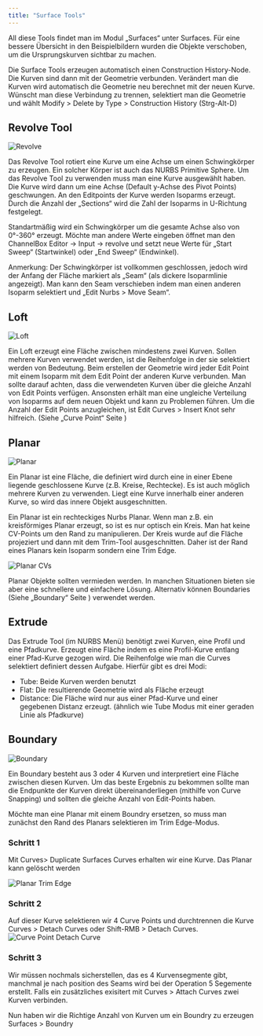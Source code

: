 ```yaml
---
title: "Surface Tools"
---
```


All diese Tools findet man im Modul „Surfaces“ unter Surfaces. Für eine bessere Übersicht in den Beispielbildern wurden die Objekte verschoben, um die Ursprungskurven sichtbar zu machen.

Die Surface Tools erzeugen automatisch einen Construction History-Node.
Die Kurven sind dann mit der Geometrie verbunden.
Verändert man die Kurven wird automatisch die Geometrie neu berechnet mit der neuen Kurve.
Wünscht man diese Verbindung zu trennen, selektiert man die Geometrie und wählt
<span class="menu">Modify > Delete by Type > Construction History</span> (Strg-Alt-D)

## Revolve Tool

![Revolve](/04a_modelling-nurbs/images/06_Surface/Revolve.png)

Das Revolve Tool rotiert eine Kurve um eine Achse um einen Schwingkörper zu erzeugen. Ein solcher Körper ist auch das NURBS Primitive Sphere. Um das Revolve Tool zu verwenden muss man eine Kurve ausgewählt haben. Die Kurve wird dann um eine Achse (Default y-Achse des Pivot Points) geschwungen. An den Editpoints der Kurve werden Isoparms erzeugt. Durch die Anzahl der „Sections“ wird die Zahl der Isoparms in U-Richtung festgelegt.

Standartmäßig wird ein Schwingkörper um die gesamte Achse also von 0°-360° erzeugt. Möchte man andere Werte eingeben öffnet man den ChannelBox Editor -> Input -> revolve und setzt neue Werte für „Start Sweep“ (Startwinkel) oder „End Sweep“ (Endwinkel).

Anmerkung: Der Schwingkörper ist vollkommen geschlossen, jedoch wird der Anfang der Fläche markiert als „Seam“ (als dickere Isoparmlinie angezeigt). Man kann den Seam verschieben indem man einen anderen Isoparm selektiert und „Edit Nurbs > Move Seam“.

## Loft

![Loft](/04a_modelling-nurbs/images/06_Surface/Loft.png)

Ein Loft erzeugt eine Fläche zwischen mindestens zwei Kurven.
Sollen mehrere Kurven verwendet werden, ist die Reihenfolge in der sie selektiert werden von Bedeutung.
Beim erstellen der Geometrie wird jeder Edit Point mit einem Isoparm mit dem Edit Point der anderen Kurve verbunden. Man sollte darauf achten, dass die verwendeten Kurven über die gleiche Anzahl von Edit Points verfügen. Ansonsten erhält man eine ungleiche Verteilung von Isoparms auf dem neuen Objekt und kann zu Problemen führen. Um die Anzahl der Edit Points anzugleichen, ist Edit Curves > Insert Knot sehr hilfreich. (Siehe „Curve Point“ Seite )

## Planar

![Planar](/04a_modelling-nurbs/images/06_Surface/Planar.png)

Ein Planar ist eine Fläche, die definiert wird durch eine in einer Ebene liegende geschlossene Kurve (z.B. Kreise, Rechtecke). Es ist auch möglich mehrere Kurven zu verwenden. Liegt eine Kurve innerhalb einer anderen Kurve, so wird das innere Objekt ausgeschnitten.

Ein Planar ist ein rechteckiges Nurbs Planar. Wenn man z.B. ein kreisförmiges Planar erzeugt, so ist es nur optisch ein Kreis. Man hat keine CV-Points um den Rand zu manipulieren. Der Kreis wurde auf die Fläche projeziert und dann mit dem Trim-Tool ausgeschnitten. Daher ist der Rand eines Planars kein Isoparm sondern eine Trim Edge.

![Planar CVs](/04a_modelling-nurbs/images/06_Surface/Planar-CVs.png)

Planar Objekte sollten vermieden werden. In manchen Situationen bieten sie aber eine schnellere und einfachere Lösung. Alternativ können Boundaries (Siehe „Boundary“ Seite ) verwendet werden.

## Extrude

Das Extrude Tool (im NURBS Menü) benötigt zwei Kurven, eine Profil und eine Pfadkurve. Erzeugt eine Fläche indem es eine Profil-Kurve entlang einer Pfad-Kurve gezogen wird. Die Reihenfolge wie man die Curves selektiert definiert dessen Aufgabe.
Hierfür gibt es drei Modi:

- Tube: Beide Kurven werden benutzt
- Flat: Die resultierende Geometrie wird als Fläche erzeugt
- Distance: Die Fläche wird nur aus einer Pfad-Kurve und einer gegebenen Distanz erzeugt. (ähnlich wie Tube Modus mit einer geraden Linie als Pfadkurve)

## Boundary

![Boundary](/04a_modelling-nurbs/images/06_Surface/Boundry03.png)

Ein Boundary besteht aus 3 oder 4 Kurven und interpretiert eine Fläche zwischen diesen Kurven. Um das beste Ergebnis zu bekommen sollte man die Endpunkte der Kurven direkt übereinanderliegen (mithilfe von Curve Snapping) und sollten die gleiche Anzahl von Edit-Points haben.

Möchte man eine Planar mit einem Boundry ersetzen, so muss man zunächst den Rand des Planars selektieren im Trim Edge-Modus.

### Schritt 1

Mit <span class="menu">Curves> Duplicate Surfaces Curves</span> erhalten wir eine Kurve.
Das Planar kann gelöscht werden

![Planar Trim Edge](/04a_modelling-nurbs/images/06_Surface/Boundry01.png)

### Schritt 2

Auf dieser Kurve selektieren wir 4 Curve Points und durchtrennen die Kurve <span class="menu">Curves > Detach Curves</span> oder <span class="shortcut">Shift-RMB</span> > Detach Curves.
![Curve Point Detach Curve](/04a_modelling-nurbs/images/06_Surface/Boundry02.png)

### Schritt 3

Wir müssen nochmals sicherstellen, das es 4 Kurvensegmente gibt, manchmal je nach position des Seams wird bei der Operation 5 Segemente erstellt. Falls ein zusätzliches exisitert mit <span class="menu">Curves > Attach Curves</span> zwei Kurven verbinden.

Nun haben wir die Richtige Anzahl von Kurven um ein Boundry zu erzeugen <span class="menu">Surfaces > Boundry</span>

